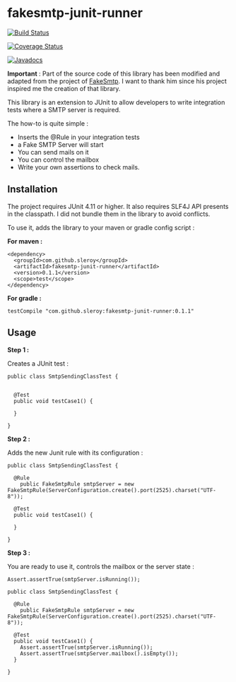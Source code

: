 # fakesmtp-junit-runner

[![Build Status](https://travis-ci.org/sleroy/fakesmtp-junit-runner.svg?branch=master)](https://travis-ci.org/sleroy/fakesmtp-junit-runner)

[![Coverage Status](https://coveralls.io/repos/sleroy/fakesmtp-junit-runner/badge.svg?branch=master&service=github)](https://coveralls.io/github/sleroy/fakesmtp-junit-runner?branch=master)

[![Javadocs](https://www.javadoc.io/badge/com.github.sleroy/fakesmtp-junit-runner.svg)](https://www.javadoc.io/doc/com.github.sleroy/fakesmtp-junit-runner)


**Important** : Part of the source code of this library has been modified and adapted from the project of [FakeSmtp](https://github.com/Nilhcem/FakeSMTP). I want to thank him since his project inspired me the creation of that library.

This library is an extension to JUnit to allow developers to write integration tests where a SMTP server is required.

The how-to is quite simple :

* Inserts the @Rule in your integration tests
* a Fake SMTP Server will start
* You can send mails on it
* You can control the mailbox 
* Write your own assertions to check mails.

## Installation

The project requires JUnit 4.11 or higher. It also requires SLF4J API presents in the classpath. I did not bundle them in the library to avoid conflicts.

To use it, adds the library to your maven or gradle config script :

**For maven :**

```
<dependency>
  <groupId>com.github.sleroy</groupId>
  <artifactId>fakesmtp-junit-runner</artifactId>
  <version>0.1.1</version>
  <scope>test</scope>
</dependency>
```

**For gradle :**

```
testCompile "com.github.sleroy:fakesmtp-junit-runner:0.1.1"
```

## Usage

**Step 1 :**

Creates a JUnit test :

```
public class SmtpSendingClassTest {


  @Test
  public void testCase1() {

  }

}
```

**Step 2 :**

Adds the new Junit rule with its configuration :

```
public class SmtpSendingClassTest {

  @Rule
	public FakeSmtpRule smtpServer = new FakeSmtpRule(ServerConfiguration.create().port(2525).charset("UTF-8"));

  @Test
  public void testCase1() {

  }

}
```

**Step 3 :**

You are ready to use it, controls the mailbox or the server state :

```
Assert.assertTrue(smtpServer.isRunning());
```

```
public class SmtpSendingClassTest {

  @Rule
	public FakeSmtpRule smtpServer = new FakeSmtpRule(ServerConfiguration.create().port(2525).charset("UTF-8"));

  @Test
  public void testCase1() {
    Assert.assertTrue(smtpServer.isRunning());
    Assert.assertTrue(smtpServer.mailbox().isEmpty());
  }

}
```

